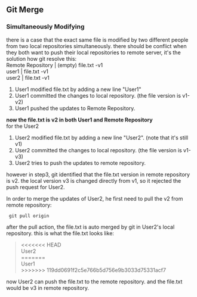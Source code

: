 ## Git Merge

### Simultaneously Modifying 
there is a case that the exact same file is modified by two different people from two local repositories simultaneously. there should be conflict when they both want to push their local repositories to remote server, it's the solution how git resolve this:  
Remote Repository | (empty) file.txt  -v1  
user1 | file.txt  -v1  
user2 | file.txt  -v1  

1. User1 modified file.txt by adding a new line "User1"
2. User1 committed the changes to local repository. (the file version is v1-v2)
3. User1 pushed the updates to Remote Repository.

**now the file.txt is v2 in both User1 and Remote Repository**  
for the User2

1. User2 modified file.txt by adding a new line "User2". (note that it's still v1)
2. User2 committed the changes to local repository. (the file version is v1-v3)
3. User2 tries to push the updates to remote repository.

however in step3, git identified that the file.txt version in remote repository is v2. the local version v3 is changed directly from v1, so it rejected the push request for User2.  

In order to merge the updates of User2, he first need to pull the v2 from remote repository:
	
	 git pull origin

after the pull action, the file.txt is auto merged by git in User2's local repository.
this is what the file.txt looks like:

><<<<<<< HEAD  
>User2   
>\=======  
>User1  
>\>>>>>>> 119dd0691f2c5e766b5d756e9b3033d75331acf7

now User2 can push the file.txt to the remote repository. and the file.txt would be v3 in remote repository.